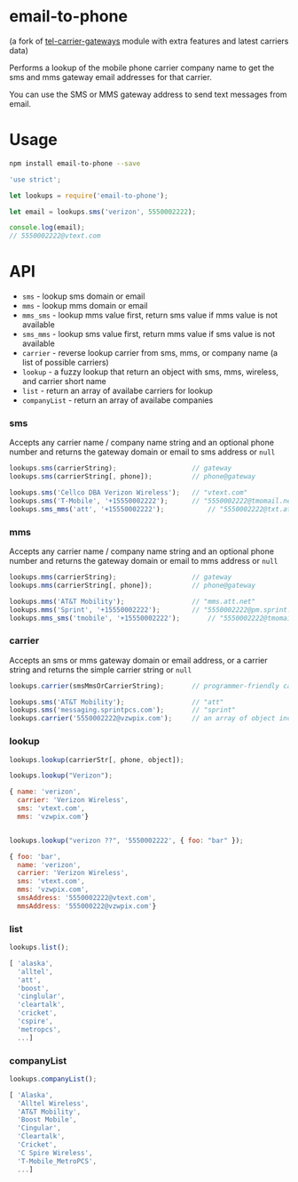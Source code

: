 email-to-phone
====================

(a fork of [tel-carrier-gateways](https://www.npmjs.com/package/tel-carrier-gateways) module with extra features and latest carriers data)

Performs a lookup of the mobile phone carrier company name to get the sms and mms gateway email addresses for that carrier.

You can use the SMS or MMS gateway address to send text messages from email.

Usage
===

```bash
npm install email-to-phone --save
```

```javascript
'use strict';

let lookups = require('email-to-phone');

let email = lookups.sms('verizon', 5550002222);

console.log(email);
// 5550002222@vtext.com
```

API
===

  * `sms` - lookup sms domain or email
  * `mms` - lookup mms domain or email
  * `mms_sms` - lookup mms value first, return sms value if mms value is not available
  * `sms_mms` - lookup sms value first, return mms value if sms value is not available
  * `carrier` - reverse lookup carrier from sms, mms, or company name (a list of possible carriers)
  * `lookup` - a fuzzy lookup that return an object with sms, mms, wireless, and carrier short name
  * `list` - return an array of availabe carriers for lookup
  * `companyList` - return an array of availabe companies

### sms

Accepts any carrier name / company name string and an optional phone number
and returns the gateway domain or email to sms address or `null`

```javascript
lookups.sms(carrierString);                   // gateway
lookups.sms(carrierString[, phone]);          // phone@gateway
```

```javascript
lookups.sms('Cellco DBA Verizon Wireless');   // "vtext.com"
lookups.sms('T-Mobile', '+15550002222');      // "5550002222@tmomail.net"
lookups.sms_mms('att', '+15550002222');           // "5550002222@txt.att.net"
```

### mms

Accepts any carrier name / company name string and an optional phone number
and returns the gateway domain or email to mms address or `null`

```javascript
lookups.mms(carrierString);                   // gateway
lookups.mms(carrierString[, phone]);          // phone@gateway
```

```javascript
lookups.mms('AT&T Mobility');                 // "mms.att.net"
lookups.mms('Sprint', '+15550002222');        // "5550002222@pm.sprint.com"
lookups.mms_sms('tmobile', '+15550002222');       // "5550002222@tmomail.net"
```

### carrier

Accepts an sms or mms gateway domain or email address, or a carrier string
and returns the simple carrier string or `null`

```javascript
lookups.carrier(smsMmsOrCarrierString);       // programmer-friendly carrier name
```

```javascript
lookups.sms('AT&T Mobility');                 // "att"
lookups.sms('messaging.sprintpcs.com');       // "sprint"
lookups.carrier('5550002222@vzwpix.com');     // an array of object included "verizon", "page plus"
```

### lookup

```javascript
lookups.lookup(carrierStr[, phone, object]);
```

```javascript
lookups.lookup("Verizon");

{ name: 'verizon',
  carrier: 'Verizon Wireless',
  sms: 'vtext.com',
  mms: 'vzwpix.com'}


lookups.lookup("verizon ??", '5550002222', { foo: "bar" });

{ foo: 'bar',
  name: 'verizon',
  carrier: 'Verizon Wireless',
  sms: 'vtext.com',
  mms: 'vzwpix.com',
  smsAddress: '5550002222@vtext.com',
  mmsAddress: '555000222@vzwpix.com'}
```

### list

```javascript
lookups.list();

[ 'alaska',
  'alltel',
  'att',
  'boost',
  'cinglular',
  'cleartalk',
  'cricket',
  'cspire',
  'metropcs',
  ...]

```

### companyList

```javascript
lookups.companyList();

[ 'Alaska',
  'Alltel Wireless',
  'AT&T Mobility',
  'Boost Mobile',
  'Cingular',
  'Cleartalk',
  'Cricket',
  'C Spire Wireless',
  'T-Mobile_MetroPCS',
  ...]

```
